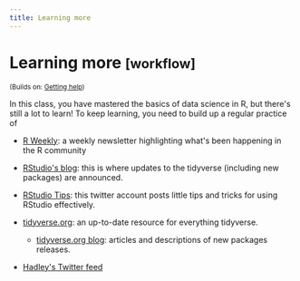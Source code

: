 ```yaml
---
title: Learning more
---
```


<!-- Generated automatically from learning-more.yml. Do not edit by hand -->

# Learning more <small class='workflow'>[workflow]</small>
<small>(Builds on: [Getting help](getting-help.md))</small>

In this class, you have mastered the basics of data science in R,
but there's still a lot to learn! To keep learning, you need to
build up a regular practice of

* [R Weekly](https://rweekly.org): a weekly newsletter highlighting
  what's been happening in the R community

* [RStudio's blog](http://blog.rstudio.org): this is where updates to
  the tidyverse (including new packages) are announced.

* [RStudio Tips](https://twitter.com/rstudiotips): this twitter account
  posts little tips and tricks for using RStudio effectively.

* [tidyverse.org](http://tidyverse.org): an up-to-date resource for
  everything tidyverse.

    * [tidyverse.org blog](https://www.tidyverse.org/articles/): articles and
      descriptions of new packages releases.
      
* [Hadley's Twitter feed](https://twitter.com/hadleywickham)
